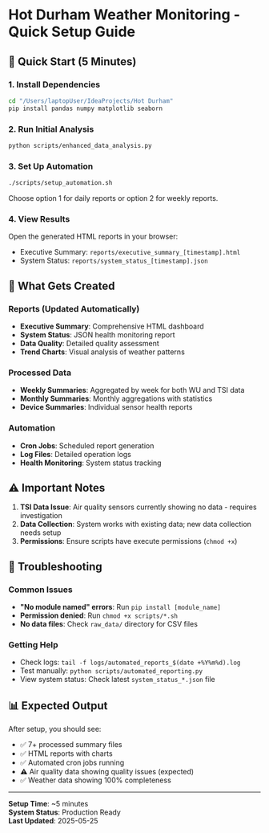 # Hot Durham Weather Monitoring - Quick Setup Guide

## 🚀 Quick Start (5 Minutes)

### 1. Install Dependencies
```bash
cd "/Users/laptopUser/IdeaProjects/Hot Durham"
pip install pandas numpy matplotlib seaborn
```

### 2. Run Initial Analysis
```bash
python scripts/enhanced_data_analysis.py
```

### 3. Set Up Automation
```bash
./scripts/setup_automation.sh
```
Choose option 1 for daily reports or option 2 for weekly reports.

### 4. View Results
Open the generated HTML reports in your browser:
- Executive Summary: `reports/executive_summary_[timestamp].html`
- System Status: `reports/system_status_[timestamp].json`

## 📁 What Gets Created

### Reports (Updated Automatically)
- **Executive Summary**: Comprehensive HTML dashboard
- **System Status**: JSON health monitoring report
- **Data Quality**: Detailed quality assessment
- **Trend Charts**: Visual analysis of weather patterns

### Processed Data
- **Weekly Summaries**: Aggregated by week for both WU and TSI data
- **Monthly Summaries**: Monthly aggregations with statistics
- **Device Summaries**: Individual sensor health reports

### Automation
- **Cron Jobs**: Scheduled report generation
- **Log Files**: Detailed operation logs
- **Health Monitoring**: System status tracking

## ⚠️ Important Notes

1. **TSI Data Issue**: Air quality sensors currently showing no data - requires investigation
2. **Data Collection**: System works with existing data; new data collection needs setup
3. **Permissions**: Ensure scripts have execute permissions (`chmod +x`)

## 🔧 Troubleshooting

### Common Issues
- **"No module named" errors**: Run `pip install [module_name]`
- **Permission denied**: Run `chmod +x scripts/*.sh`
- **No data files**: Check `raw_data/` directory for CSV files

### Getting Help
- Check logs: `tail -f logs/automated_reports_$(date +%Y%m%d).log`
- Test manually: `python scripts/automated_reporting.py`
- View system status: Check latest `system_status_*.json` file

## 📊 Expected Output

After setup, you should see:
- ✅ 7+ processed summary files
- ✅ HTML reports with charts
- ✅ Automated cron jobs running
- ⚠️ Air quality data showing quality issues (expected)
- ✅ Weather data showing 100% completeness

---
**Setup Time**: ~5 minutes  
**System Status**: Production Ready  
**Last Updated**: 2025-05-25
